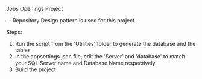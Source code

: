 Jobs Openings Project

-- Repository Design pattern is used for this project.

Steps:
1. Run the script from the 'Utilities' folder to generate the database and the tables
2. in the appsettings.json file, edit the 'Server' and 'database' to match your SQL Server name and Database Name respectively.
3. Build the project
